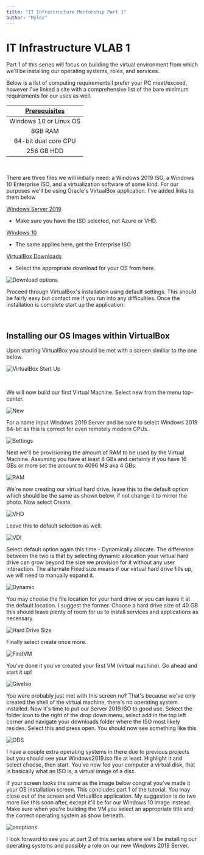 ```yaml
---
title: "IT Infrastructure Mentorship Part 1"
author: "Myles"
---
```


# IT Infrastructure VLAB 1 

Part 1 of this series will focus on building the virtual environment from which we'll be installing our operating systems, roles, and services.

Below is a list of computing requirements I prefer your PC meet/exceed, however I've linked a site with a comprehensive list of the bare minimum requirements for our uses as well.

| [**Prerequisites**](https://www.techrepublic.com/article/virtualbox-everything-the-pros-need-to-know/#:~:text=Minimum%20system%20requirements%20are%3A,start%20at%2010%20GB%20each.) |
| :---:    |
| Windows 10 or Linux OS |
| 8GB RAM |
| 64-bit dual core CPU |
| 256 GB HDD |

<br>

There are three files we will initially need: a Windows 2019 ISO, a Windows 10 Enterprise ISO, and a virtualization software of some kind. For our purposes we'll be using Oracle's VirtualBox application. I've added links to them below
<br> 

[Windows Server 2019](https://www.microsoft.com/en-US/evalcenter/evaluate-windows-server-2019?filetype=ISO)
- Make sure you have the ISO selected, not Azure or VHD.

[Windows 10](https://www.microsoft.com/en-us/evalcenter/evaluate-windows-10-enterprise)
- The same applies here, get the Enterprise ISO

 [VirtualBox Downloads](https://www.virtualbox.org/wiki/Downloads)
 - Select the appropriate download for your OS from here.

![Download options](assets\images\class_p1\Vboxdownload.PNG)


Proceed through VirtualBox's installation using default settings. This should be fairly easy but contact me if you run into any difficulties. Once the installation is complete start up the application. 

<br>

## Installing our OS Images within VirtualBox

Upon starting VirtualBox you should be met with a screen similiar to the one below.

![VirtualBox Start Up](\assets\images\class_p1\VboxStart.PNG)

<br>

We will now build our first Virtual Machine. Select new from the menu top-center.

![New](\assets\images\class_p1\Vboxnew.PNG)

For a name input Windows 2019 Server and be sure to select Windows 2019 64-bit as this is correct for even remotely modern CPUs.

![Settings](\assets\images\class_p1\2016server.PNG)

Next we'll be provisioning the amount of RAM to be used by the Virtual Machine. Assuming you have at least 8 GBs and certainly if you have 16 GBs or more set the amount to 4096 MB aka 4 GBs.

![RAM](\assets\images\class_p1\VboxRAM.PNG)

We're now creating our virtual hard drive, leave this to the default option which should be the same as shown below, if not change it to mirror the photo. Now select Create.

![VHD](\assets\images\class_p1\VboxVHD.PNG)

Leave this to default selection as well.

![VDI](\assets\images\class_p1\VboxVDI.PNG)

Select default option again this time - Dynamically allocate. The difference between the two is that by selecting dynamic allocation your virtual hard drive can grow beyond the size we provision for it without any user interaction. The alternate Fixed size means if our virtual hard drive fills up, we will need to manually expand it.

![Dynamic](\assets\images\class_p1\VboxDynamic.PNG)

You may choose the file location for your hard drive or you can leave it at the default location. I suggest the former. Choose a hard drive size of 40 GB this should leave plenty of room for us to install services and applications as necessary.

![Hard Drive Size](\assets\images\class_p1\VboxDriveSize.PNG)

Finally select create once more.

![FirstVM](\assets\images\class_p1\VboxFirstVM.PNG)

You've done it you've created your first VM (virtual machine). Go ahead and start it up!

![GiveIso](\assets\images\class_p1\GiveMeIso.PNG)

You were probably just met with this screen no? That's because we've only created the shell of the virtual machine, there's no operating system installed. Now it's time to put our Server 2019 ISO to good use. Sekect the folder icon to the right of the drop down menu, select add in the top left corner and navigate your downloads folder where the ISO most likely resides. Select this and press open. You should now see something like this 

![ODS](\assets\images\class_p1\VbocODS.PNG)

I have a couple extra operating systems in there due to previous projects but you should see your Windows2019.iso file at least. Highlight it and select choose, then start. You've now fed your computer a virtual disk, that is basically what an ISO is, a virtual image of a disc.

If your screen looks the same as the image below congrat you've made it your OS installation screen. This concludes part 1 of the tutorial. You may close out of the screen and VirtualBox application. My suggestion is do two more like this soon after, except it'll be for our Windows 10 image instead. Make sure when you're building the VM you select an appropriate title and the correct operating system as show beneath.

![osoptions](\assets\images\class_p1\osoptions.png)

I look forward to see you at part 2 of this series where we'll be installing our operating systems and possibly a role on our new Windows 2019 Server.









